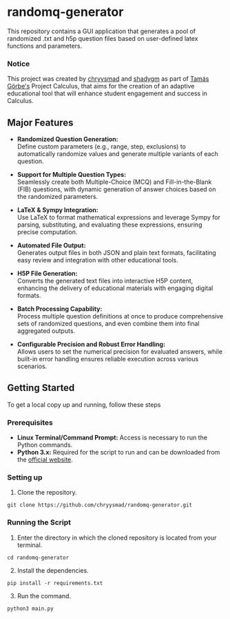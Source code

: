 # randomq-generator
This repository contains a GUI application that generates a pool of randomized .txt and h5p question files based on user-defined latex functions and parameters. 

### Notice 
This project was created by [chryysmad](https://github.com/chryysmad) and [shadygm](https://github.com/shadygm) as part of [Tamás Görbe's](https://www.rug.nl/staff/t.f.gorbe/?lang=en) Project Calculus, that aims for the creation of an adaptive educational tool that will enhance student engagement and success in Calculus.

## Major Features

- **Randomized Question Generation:**  
  Define custom parameters (e.g., range, step, exclusions) to automatically randomize values and generate multiple variants of each question.

- **Support for Multiple Question Types:**  
  Seamlessly create both Multiple-Choice (MCQ) and Fill-in-the-Blank (FIB) questions, with dynamic generation of answer choices based on the randomized parameters.

- **LaTeX & Sympy Integration:**  
  Use LaTeX to format mathematical expressions and leverage Sympy for parsing, substituting, and evaluating these expressions, ensuring precise computation.

- **Automated File Output:**  
  Generates output files in both JSON and plain text formats, facilitating easy review and integration with other educational tools.

- **H5P File Generation:**  
  Converts the generated text files into interactive H5P content, enhancing the delivery of educational materials with engaging digital formats.

- **Batch Processing Capability:**  
  Process multiple question definitions at once to produce comprehensive sets of randomized questions, and even combine them into final aggregated outputs.

- **Configurable Precision and Robust Error Handling:**  
  Allows users to set the numerical precision for evaluated answers, while built-in error handling ensures reliable execution across various scenarios.


## Getting Started 
To get a local copy up and running, follow these steps

### Prerequisites
* **Linux Terminal/Command Prompt:** Access is necessary to run the Python commands.
* **Python 3.x:** Required for the script to run and can be downloaded from the [official website](https://www.python.org/downloads/).


### Setting up 
1. Clone the repository.
```
git clone https://github.com/chryysmad/randomq-generator.git
```

### Running the Script
1. Enter the directory in which the cloned repository is located from your terminal.
```
cd randomq-generator
``` 

2. Install the dependencies.
```
pip install -r requirements.txt
```

3. Run the command.
```
python3 main.py 
```
